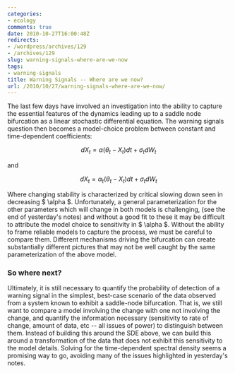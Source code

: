 ```yaml
---
categories:
- ecology
comments: true
date: 2010-10-27T16:00:48Z
redirects:
- /wordpress/archives/129
- /archives/129
slug: warning-signals-where-are-we-now
tags:
- warning-signals
title: Warning Signals -- Where are we now?
url: /2010/10/27/warning-signals-where-are-we-now/
---
```


The last few days have involved an investigation into the ability to capture the essential features of the dynamics leading up to a saddle node bifurcation as a linear stochastic differential equation.  The warning signals question then becomes a model-choice problem between constant and time-dependent coefficients:

$$ dX_t = \alpha \left(\theta_t - X_t\right) dt + \sigma_t dW_t $$

and 

$$ dX_t = \alpha_t (\theta_t - X_t) dt + \sigma_t dW_t $$

Where changing stability is characterized by critical slowing down seen in decreasing $ \alpha $.  Unfortunately, a general parameterization for the other parameters which will change in both models is challenging, (see the end of yesterday's notes) and without a good fit to these it may be difficult to attribute the model choice to sensitivity in $ \alpha $.  Without the ability to frame reliable models to capture the process, we must be careful to compare them.  Different mechanisms driving the bifurcation can create substantially different pictures that may not be well caught by the same parameterization of the above model.  



###  So where next? 


Ultimately, it is still necessary to quantify the probability of detection of a warning signal in the simplest, best-case scenario of the data observed from a system known to exhibit a saddle-node bifurcation.  That is, we still want to compare a model involving the change with one not involving the change, and quantify the information necessary (sensitivity to rate of change, amount of data, etc -- all issues of power) to distinguish between them.  Instead of building this around the SDE above, we can build this around a transformation of the data that does not exhibit this sensitivity to the model details.  Solving for the time-dependent spectral density seems a promising way to go, avoiding many of the issues highlighted in yesterday's notes.  




